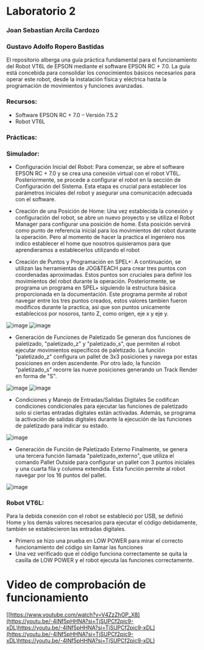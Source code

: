 # Laboratorio 2
### Joan Sebastian Arcila Cardozo
### Gustavo Adolfo Ropero Bastidas

El repositorio alberga una guía práctica fundamental para el funcionamiento del Robot VT6L de EPSON mediante el software EPSON RC + 7.0. La guía está concebida para consolidar los conocimientos básicos necesarios para operar este robot, desde la instalación física y eléctrica hasta la programación de movimientos y funciones avanzadas.

### Recursos:

- Software EPSON RC + 7.0 – Versión 7.5.2
- Robot VT6L

### Prácticas:

### Simulador:
  - Configuración Inicial del Robot:
Para comenzar, se abre el software EPSON RC + 7.0 y se crea una conexión virtual con el robot VT6L. Posteriormente, se procede a configurar el robot en la sección de Configuración del Sistema. Esta etapa es crucial para establecer los parámetros iniciales del robot y asegurar una comunicación adecuada con el software.


  - Creación de una Posición de Home:
Una vez establecida la conexión y configuración del robot, se abre un nuevo proyecto y se utiliza el Robot Manager para configurar una posición de home. Esta posición servirá como punto de referencia inicial para los movimientos del robot durante la operación. Pero al momento de hacer la practica el ingeniero nos indico establecer el home que nosotros quisieramos para que aprendieramos a establecerlos utilizando el robot


  - Creación de Puntos y Programación en SPEL+:
A continuación, se utilizan las herramientas de JOG&TEACH para crear tres puntos con coordenadas aproximadas. Estos puntos son cruciales para definir los movimientos del robot durante la operación. Posteriormente, se programa un programa en SPEL+ siguiendo la estructura básica proporcionada en la documentación. Este programa permite al robot navegar entre los tres puntos creados, estos valores tambien fueron modificos durante la practica, asi que son puntos unicamente establecicos por nosoros, tanto Z, como origen, eje x y eje y.

![image](https://github.com/SebastianArcilaC/lab2robotics/assets/115434124/478ab764-5ccf-47ca-9246-c3e334b712bf)
![image](https://github.com/SebastianArcilaC/lab2robotics/assets/115434124/d26e9b9c-92e4-41e2-ab52-511f6ed7e072)


  - Generación de Funciones de Paletizado
Se generan dos funciones de paletizado, "paletizado_z" y "paletizado_s", que permiten al robot ejecutar movimientos específicos de paletizado. La función "paletizado_z" configura un pallet de 3x3 posiciones y navega por estas posiciones en orden ascendente. Por otro lado, la función "paletizado_s" recorre las nueve posiciones generando un Track Render en forma de "S".

![image](https://github.com/SebastianArcilaC/lab2robotics/assets/115434124/45cffd11-c742-4ac1-baca-9b4145065044)
![image](https://github.com/SebastianArcilaC/lab2robotics/assets/115434124/ed6f80e4-0fe9-4a1d-b118-12d6132b83f4)

  - Condiciones y Manejo de Entradas/Salidas Digitales
Se codifican condiciones condicionales para ejecutar las funciones de paletizado solo si ciertas entradas digitales están activadas. Además, se programa la activación de salidas digitales durante la ejecución de las funciones de paletizado para indicar su estado.

![image](https://github.com/SebastianArcilaC/lab2robotics/assets/115434124/c8d95341-d490-4126-977f-41c314e83ee9)

  - Generación de Función de Paletizado Externo
Finalmente, se genera una tercera función llamada "paletizado_externo", que utiliza el comando Pallet Outside para configurar un pallet con 3 puntos iniciales y una cuarta fila y columna extendida. Esta función permite al robot navegar por los 16 puntos del pallet.

![image](https://github.com/SebastianArcilaC/lab2robotics/assets/115434124/73403497-d162-407e-93b3-319701a9a81c)

### Robot VT6L:

Para la debida conexión con el robot se estableció por USB, se definió Home y los demás valores necesarios para ejecutar el código debidamente, también se establecieron las entradas digitales.

- Primero se hizo una prueba en LOW POWER para mirar el correcto funcionamiento del código sin llamar las funciones
- Una vez verificado que el código funciona correctamente se quita la casilla de LOW POWER y el robot ejecuta las funciones correctamente.

# Video de comprobación de funcionamiento

[[https://www.youtube.com/watch?v=V4ZzZhOP_X8](https://youtu.be/-4INf5pHHNA?si=TjSUPCf2pic9-xDL)https://youtu.be/-4INf5pHHNA?si=TjSUPCf2pic9-xDL](https://youtu.be/-4INf5pHHNA?si=TjSUPCf2pic9-xDL)https://youtu.be/-4INf5pHHNA?si=TjSUPCf2pic9-xDL)


